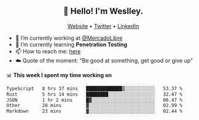 <h2 align="center">👋 Hello! I'm Weslley.</h2>
<p align="center">
  <a href="http://weslleyneri.com.br">Website</a> •
  <a href="https://twitter.com/Weslley_Neri">Twitter</a> •
  <a href="https://www.linkedin.com/in/weslley-neri-3658908b">LinkedIn</a>
</p>


- 🔭 I’m currently working at [@MercadoLibre](https://github.com/mercadolibre)
- 🌱 I’m currently learning **Penetration Testing**
- 📫 How to reach me: [here](mailto:weslley39@gmail.com)
- ☁️ Quote of the moment: "Be good at something, get good or give up"

📊 **This week I spent my time working on**
<!--START_SECTION:waka-->

```txt
TypeScript   8 hrs 37 mins   █████████████▒░░░░░░░░░░░   53.37 %
Rust         5 hrs 14 mins   ████████░░░░░░░░░░░░░░░░░   32.47 %
JSON         1 hr 2 mins     █▓░░░░░░░░░░░░░░░░░░░░░░░   06.47 %
Other        28 mins         ▓░░░░░░░░░░░░░░░░░░░░░░░░   02.99 %
Markdown     23 mins         ▓░░░░░░░░░░░░░░░░░░░░░░░░   02.44 %
```

<!--END_SECTION:waka-->

<!-- Inspired by https://github.com/gruselhaus/gruselhaus -->